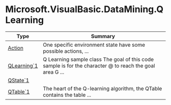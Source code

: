 ﻿
# Microsoft.VisualBasic.DataMining.QLearning

|Type|Summary|
|----|-------|
|<a href="#" onClick="load('/docs/Microsoft.VisualBasic.DataMining.QLearning/Action.md')">Action</a>|One specific environment state have some possible actions, ...|
|<a href="#" onClick="load('/docs/Microsoft.VisualBasic.DataMining.QLearning/QLearning`1.md')">QLearning`1</a>|Q Learning sample class The goal of this code sample is for the character @ to reach the goal area G ...|
|<a href="#" onClick="load('/docs/Microsoft.VisualBasic.DataMining.QLearning/QState`1.md')">QState`1</a>||
|<a href="#" onClick="load('/docs/Microsoft.VisualBasic.DataMining.QLearning/QTable`1.md')">QTable`1</a>|The heart of the Q-learning algorithm, the QTable contains the table ...|

